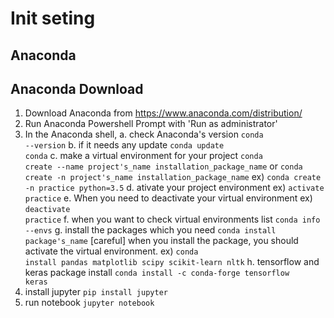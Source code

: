 Init seting
=============

Anaconda
-------------

## Anaconda Download
1. Download Anaconda from https://www.anaconda.com/distribution/
2. Run Anaconda Powershell Prompt with 'Run as administrator'
3. In the Anaconda shell,
    a. check Anaconda's version
        <code>conda --version</code>
    b. if it needs any update
        <code>conda update conda</code>
    c. make a virtual environment for your project
        <code>conda create --name project's_name installation_package_name</code>
        or
        <code>conda create -n project's_name installation_package_name</code>
        ex) <code>conda create -n practice python=3.5</code>
    d. ativate your project environment
        ex) <code>activate practice</code>
    e. When you need to deactivate your virtual environment 
        ex) <code>deactivate practice</code>
    f. when you want to check virtual environments list
        <code>conda info --envs</code>
    g. install the packages which you need
        <code>conda install package's_name</code>
        [careful] when you install the package, you should activate the virtual environment.
        ex) <code>conda install pandas matplotlib scipy scikit-learn nltk</code>
    h. tensorflow and keras package install
        <code>conda install -c conda-forge tensorflow keras</code>
4. install jupyter
    <code>pip install jupyter</code>
5. run notebook
    <code>jupyter notebook</code>
